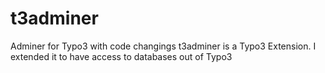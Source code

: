 # t3adminer
Adminer for Typo3  with code changings
t3adminer is a Typo3 Extension. I extended it to have access to databases out of Typo3
